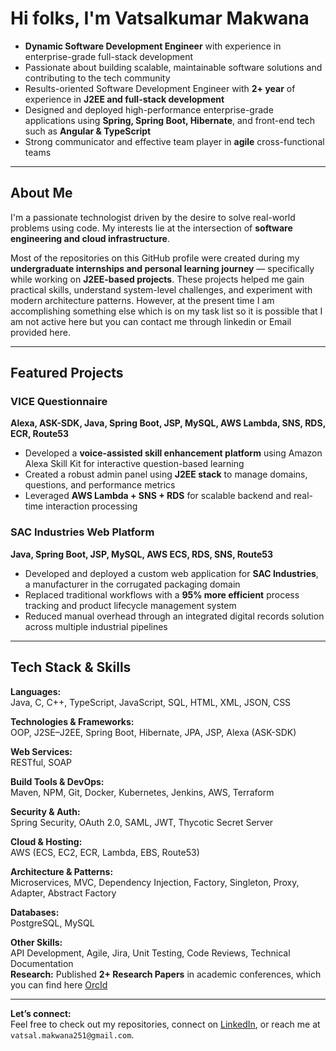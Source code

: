 # Hi folks, I'm Vatsalkumar Makwana

- **Dynamic Software Development Engineer** with experience in enterprise-grade full-stack development  
- Passionate about building scalable, maintainable software solutions and contributing to the tech community
- Results-oriented Software Development Engineer with **2+ year** of experience in **J2EE and full-stack development**
- Designed and deployed high-performance enterprise-grade applications using **Spring, Spring Boot, Hibernate**, and front-end tech such as **Angular & TypeScript**
- Strong communicator and effective team player in **agile** cross-functional teams

---

## About Me

I'm a passionate technologist driven by the desire to solve real-world problems using code. My interests lie at the intersection of **software engineering and cloud infrastructure**.

Most of the repositories on this GitHub profile were created during my **undergraduate internships and personal learning journey** — specifically while working on **J2EE-based projects**. These projects helped me gain practical skills, understand system-level challenges, and experiment with modern architecture patterns. However, at the present time I am accomplishing something else which is on my task list so it is possible that I am not active here but you can contact me through linkedin or Email provided here.

---

## Featured Projects

### VICE Questionnaire  
**Alexa, ASK-SDK, Java, Spring Boot, JSP, MySQL, AWS Lambda, SNS, RDS, ECR, Route53**  
- Developed a **voice-assisted skill enhancement platform** using Amazon Alexa Skill Kit for interactive question-based learning  
- Created a robust admin panel using **J2EE stack** to manage domains, questions, and performance metrics  
- Leveraged **AWS Lambda + SNS + RDS** for scalable backend and real-time interaction processing  

### SAC Industries Web Platform  
**Java, Spring Boot, JSP, MySQL, AWS ECS, RDS, SNS, Route53**  
- Developed and deployed a custom web application for **SAC Industries**, a manufacturer in the corrugated packaging domain  
- Replaced traditional workflows with a **95% more efficient** process tracking and product lifecycle management system  
- Reduced manual overhead through an integrated digital records solution across multiple industrial pipelines  

---

## Tech Stack & Skills

**Languages:**  
Java, C, C++, TypeScript, JavaScript, SQL, HTML, XML, JSON, CSS  

**Technologies & Frameworks:**  
OOP, J2SE–J2EE, Spring Boot, Hibernate, JPA, JSP, Alexa (ASK-SDK)  

**Web Services:**  
RESTful, SOAP  

**Build Tools & DevOps:**  
Maven, NPM, Git, Docker, Kubernetes, Jenkins, AWS, Terraform  

**Security & Auth:**  
Spring Security, OAuth 2.0, SAML, JWT, Thycotic Secret Server  

**Cloud & Hosting:**  
AWS (ECS, EC2, ECR, Lambda, EBS, Route53)  

**Architecture & Patterns:**  
Microservices, MVC, Dependency Injection, Factory, Singleton, Proxy, Adapter, Abstract Factory  

**Databases:**  
PostgreSQL, MySQL  

**Other Skills:**  
API Development, Agile, Jira, Unit Testing, Code Reviews, Technical Documentation  
**Research:** Published **2+ Research Papers** in academic conferences, which you can find here [OrcId](https://orcid.org/0009-0000-0645-639X)

---

**Let’s connect:**  
Feel free to check out my repositories, connect on [LinkedIn](https://www.linkedin.com/in/vatsalmakwana/), or reach me at `vatsal.makwana251@gmail.com`.


